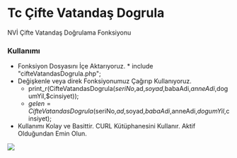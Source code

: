 # Tc Çifte Vatandaş Dogrula
NVİ Çifte Vatandaş Doğrulama Fonksiyonu

### Kullanımı
- Fonksiyon Dosyasını İçe Aktarıyoruz. * include "cifteVatandasDogrula.php";
- Değişkenle veya direk Fonksiyonumuz Çağırıp Kullanıyoruz.
  - print_r(CifteVatandasDogrula($seriNo,$ad,$soyad,$babaAdi,$anneAdi,$dogumYil,$cinsiyet));
  - $gelen=CifteVatandasDogrula($seriNo,$ad,$soyad,$babaAdi,$anneAdi,$dogumYil,$cinsiyet);
- Kullanımı Kolay ve Basittir. CURL Kütüphanesini Kullanır. Aktif Olduğundan Emin Olun.

![](https://fsmtek.com/wp-content/uploads/2019/01/logo.png)

